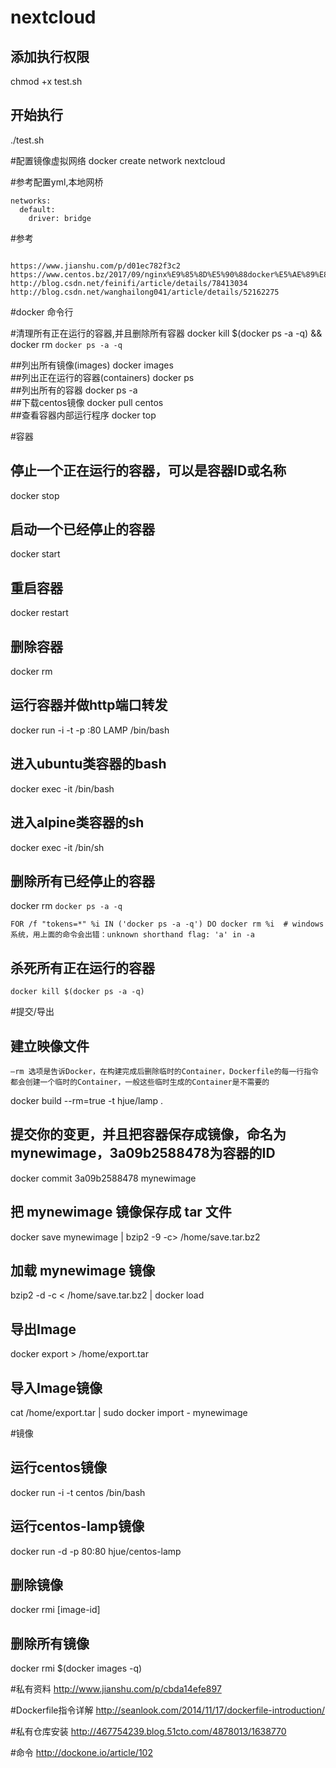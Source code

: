 # nextcloud

## 添加执行权限
chmod +x test.sh
## 开始执行
./test.sh

#配置镜像虚拟网络
docker create network nextcloud

#参考配置yml,本地网桥

````
networks:
  default:
    driver: bridge
````

#参考

````

https://www.jianshu.com/p/d01ec782f3c2
https://www.centos.bz/2017/09/nginx%E9%85%8D%E5%90%88docker%E5%AE%89%E8%A3%85nextcloud%EF%BC%88%E8%B6%85%E7%AE%80%E6%98%93%EF%BC%89%E6%8A%9B%E5%BC%83owncloud/#%E5%AE%89%E8%A3%85letsencrypt
http://blog.csdn.net/feinifi/article/details/78413034
http://blog.csdn.net/wanghailong041/article/details/52162275
````


#docker 命令行



#清理所有正在运行的容器,并且删除所有容器
docker kill $(docker ps -a -q) && docker rm `docker ps -a -q` 

##列出所有镜像(images)
docker images           
##列出正在运行的容器(containers)
docker ps               
##列出所有的容器
docker ps -a            
##下载centos镜像
docker pull centos      
##查看容器内部运行程序
docker top <container>  

#容器

## 停止一个正在运行的容器，<container>可以是容器ID或名称
docker stop <container>                  
## 启动一个已经停止的容器
docker start <container>                 
## 重启容器
docker restart <container>               
## 删除容器
docker rm <container>                    
## 运行容器并做http端口转发
docker run -i -t -p :80 LAMP /bin/bash   
## 进入ubuntu类容器的bash
docker exec -it <container> /bin/bash    
## 进入alpine类容器的sh
docker exec -it <container> /bin/sh      

## 删除所有已经停止的容器
docker rm `docker ps -a -q`              

````text
FOR /f "tokens=*" %i IN ('docker ps -a -q') DO docker rm %i  # windows系统，用上面的命令会出错：unknown shorthand flag: 'a' in -a 
````

## 杀死所有正在运行的容器
````text
docker kill $(docker ps -a -q)
````         



#提交/导出

## 建立映像文件 
````text
–rm 选项是告诉Docker，在构建完成后删除临时的Container，Dockerfile的每一行指令都会创建一个临时的Container，一般这些临时生成的Container是不需要的
````

docker build --rm=true -t hjue/lamp .  

## 提交你的变更，并且把容器保存成镜像，命名为mynewimage，3a09b2588478为容器的ID
docker commit 3a09b2588478 mynewimage   

## 把 mynewimage 镜像保存成 tar 文件
docker save mynewimage | bzip2 -9 -c> /home/save.tar.bz2  

## 加载 mynewimage 镜像
bzip2 -d -c < /home/save.tar.bz2 | docker load            

## 导出Image
docker export <CONTAINER ID> > /home/export.tar

## 导入Image镜像
cat /home/export.tar | sudo docker import - mynewimage    



#镜像
## 运行centos镜像
docker run -i -t centos /bin/bash          
## 运行centos-lamp镜像
docker run -d -p 80:80 hjue/centos-lamp    
## 删除镜像
docker rmi [image-id]                      
## 删除所有镜像
docker rmi $(docker images -q)             



#私有资料
http://www.jianshu.com/p/cbda14efe897

#Dockerfile指令详解
http://seanlook.com/2014/11/17/dockerfile-introduction/


#私有仓库安装
http://467754239.blog.51cto.com/4878013/1638770

#命令
http://dockone.io/article/102



